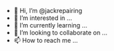 - 👋 Hi, I’m @jackrepairing
- 👀 I’m interested in ...
- 🌱 I’m currently learning ...
- 💞️ I’m looking to collaborate on ...
- 📫 How to reach me ...

<!---
jackrepairing/jackrepairing is a ✨ special ✨ repository because its `README.md` (this file) appears on your GitHub profile.
You can click the Preview link to take a look at your changes.
--->
